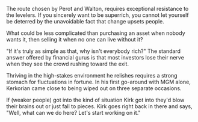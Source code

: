 
The route chosen by Perot and Walton, requires exceptional resistance to
the levelers. If you sincerely want to be superrich, you cannot let
yourself be deterred by the unavoidable fact that change upsets people.

What could be less complicated than purchasing an asset when nobody
wants it, then selling it when no one can live without it?

"If it's truly as simple as that, why isn't everybody rich?" The
standard answer offered by financial gurus is that most investors lose
their nerve when they see the crowd rushing toward the exit.

Thriving in the high-stakes environment he relishes requires a strong
stomach for fluctuations in fortune. In his first go-around with MGM
alone, Kerkorian came close to being wiped out on three separate occasions.

If (weaker people) got into the kind of situation Kirk got into they'd
blow their brains out or just fall to pieces. Kirk goes right back in
there and says, "Well, what can we do here? Let's start working on it."
